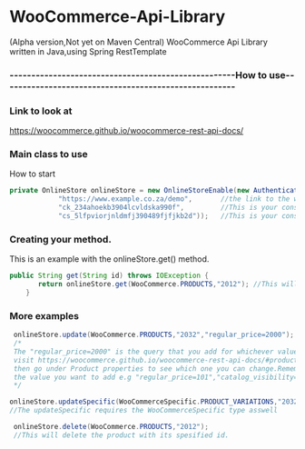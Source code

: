 # WooCommerce-Api-Library
(Alpha version,Not yet on Maven Central) WooCommerce Api Library written in Java,using Spring RestTemplate

### ----------------------------------------------------How to use------------------------------------------------------

### Link to look at
https://woocommerce.github.io/woocommerce-rest-api-docs/

### Main class to use
How to start 
```java
private OnlineStore onlineStore = new OnlineStoreEnable(new Authenticate(
            "https://www.example.co.za/demo",       //the link to the website
            "ck_234ahoekb3904lcvldska990f",         //This is your consumer_key that is an example.
            "cs_5lfpviorjnldmfj390489fjfjkb2d"));   //This is your consumer_secret that is an example.
```            
        
### Creating your method.
This is an example with the onlineStore.get() method.
```java
public String get(String id) throws IOException {
       return onlineStore.get(WooCommerce.PRODUCTS,"2012"); //This will get the product with id 2012
    }           
 ````
    
 
### More examples 
```java
 onlineStore.update(WooCommerce.PRODUCTS,"2032","regular_price=2000");
 /*
 The "regular_price=2000" is the query that you add for whichever value you want to change of that product
 visit https://woocommerce.github.io/woocommerce-rest-api-docs/#product-properties and go into products
 then go under Product properties to see which one you can change.Remember to put the "=" after the property then 
 the value you want to add e.g "regular_price=101","catalog_visibility=hidden","status=publish","featured=false" etc...
 */
 ```
 ```java
 onlineStore.updateSpecific(WooCommerceSpecific.PRODUCT_VARIATIONS,"2032", "2034", "regular_price=2000");
 //The updateSpecific requires the WooCommerceSpecific type asswell
```
```java
 onlineStore.delete(WooCommerce.PRODUCTS,"2012");
 //This will delete the product with its spesified id.
 ```
